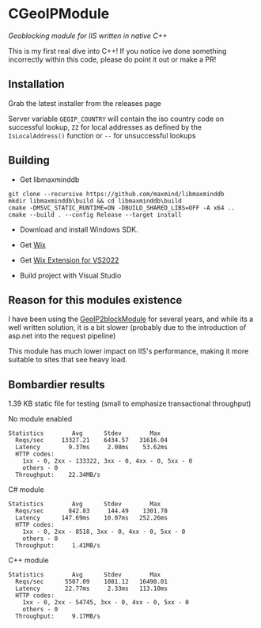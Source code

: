 # CGeoIPModule
 _Geoblocking module for IIS written in native C++_
 
 This is my first real dive into C++! If you notice ive done something incorrectly within this code, please do point it out or make a PR!

## Installation

Grab the latest installer from the releases page

Server variable `GEOIP_COUNTRY` will contain the iso country code on successful lookup, `ZZ` for local addresses as defined by the `IsLocalAddress()` function or `--` for unsuccessful lookups

## Building

- Get libmaxminddb
```
git clone --recursive https://github.com/maxmind/libmaxminddb
mkdir libmaxminddb\build && cd libmaxminddb\build
cmake -DMSVC_STATIC_RUNTIME=ON -DBUILD_SHARED_LIBS=OFF -A x64 ..
cmake --build . --config Release --target install
```

- Download and install Windows SDK.

- Get [Wix](https://github.com/wixtoolset/wix3/releases)

- Get [Wix Extension for VS2022](https://marketplace.visualstudio.com/items?itemName=WixToolset.WixToolsetVisualStudio2022Extension)

- Build project with Visual Studio

## Reason for this modules existence
I have been using the [GeoIP2blockModule](https://github.com/RvdHout/IIS-GeoIP2block-Module) for several years, and while its a well written solution, it is a bit slower (probably due to the introduction of asp.net into the request pipeline)

This module has much lower impact on IIS's performance, making it more suitable to sites that see heavy load.

## Bombardier results
1.39 KB static file for testing (small to emphasize transactional throughput)

No module enabled
```
Statistics        Avg      Stdev        Max
  Reqs/sec     13327.21    6434.57   31616.04
  Latency        9.37ms     2.08ms    53.62ms
  HTTP codes:
    1xx - 0, 2xx - 133322, 3xx - 0, 4xx - 0, 5xx - 0
    others - 0
  Throughput:    22.34MB/s
```

C# module
```
Statistics        Avg      Stdev        Max
  Reqs/sec       842.83     144.49    1301.78
  Latency      147.69ms    10.07ms   252.26ms
  HTTP codes:
    1xx - 0, 2xx - 8518, 3xx - 0, 4xx - 0, 5xx - 0
    others - 0
  Throughput:     1.41MB/s
```

C++ module
```
Statistics        Avg      Stdev        Max
  Reqs/sec      5507.09    1081.12   16498.01
  Latency       22.77ms     2.33ms   113.10ms
  HTTP codes:
    1xx - 0, 2xx - 54745, 3xx - 0, 4xx - 0, 5xx - 0
    others - 0
  Throughput:     9.17MB/s
```